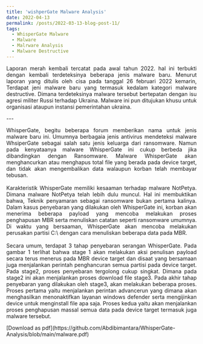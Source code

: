 ```yaml
---
title: 'wishperGate Malware Analysis'
date: 2022-04-13
permalink: /posts/2022-03-13-blog-post-11/
tags:
  - WhisperGate Malware
  - Malware 
  - Malrware Analysis
  - Malware Destructive
---
```

<p style="text-align: justify;">
Laporan merah kembali tercatat pada awal tahun 2022. hal ini terbukti dengan kembali terdeteksinya beberapa jenis malware baru. Menurut laporan yang ditulis oleh cisa pada tanggal 26 februari 2022 kemarin, Terdapat jeni malware baru yang termasuk kedalam kategori malware destructive. Dimana terdeteksinya malware tersebut bertepatan dengan isu agresi militer Russi terhadap Ukraina. Malware ini pun ditujukan khusu untuk organisasi ataupun instansi pemerintahan ukraina.
</p>
---

<p style="text-align: justify;">
    WhisperGate, begitu beberapa forum memberikan nama untuk jenis malware baru ini. Umumnya berbagaia jenis antivirus mendeteksi malware WhsiperGate sebagai salah satu jenis keluarga dari ransomware. Namun pada kenyataanya malware WhisperGate ini cukup berbeda jika dibandingkan dengan Ransomware. Malware WhisperGate akan menghancurkan atau menghapus total file yang berada pada device target, dan tidak akan mengembalikan data walaupun korban telah membayar tebusan.
    <br><br>
    Karakteristik WhisperGate memiliki kesaaman terhadap malware NotPetya. Dimana malware NotPetya telah lebih dulu muncul. Hal ini membuktikan bahwa, Teknik penyamaran sebagai ransomware bukan pertama kalinya. Dalam kasus penyebaran yang dilakukan oleh WhisperGate ini, korban akan menerima beberapa payload yang mencoba melakukan proses penghapusan MBR serta menuliskan catatan seperti ransomware umumnya. Di waktu yang bersaaman, WhisperGate akan mencoba melakukan perusakan partisi C:\ dengan cara menuliskan beberapa data pada MBR.
    <br><br>
    Secara umum, terdapat 3 tahap penyebaran serangan WhisperGate. Pada gambar 1 terlihat bahwa stage 1 akan melakukan aksi penulisan payload secara terus menerus pada MBR device target dan disaat yang bersamaan juga menjalankan perintah penghancuran semua partisi pada device target. Pada stage2, proses penyebaran tergolong cukup singkat. Dimana pada stage2 ini akan menjalankan proses download file stage3. Pada akhir tahap penyebaran yang dilakukan oleh stage3, akan melakukan beberapa proses. Proses pertama yaitu menjalankan perintan advancerun yang dimana akan menghasilkan menonaktifkan layanan windows defender serta mengijinkan device untuk menginstall file apa saja. Proses kedua yaitu akan menjalankan proses penghapusan massal semua data pada device target termasuk juga malware tersebut.
</p>
[Download as pdf](https://github.com/Abdibimantara/WhisperGate-Analysis/blob/main/malware.pdf)